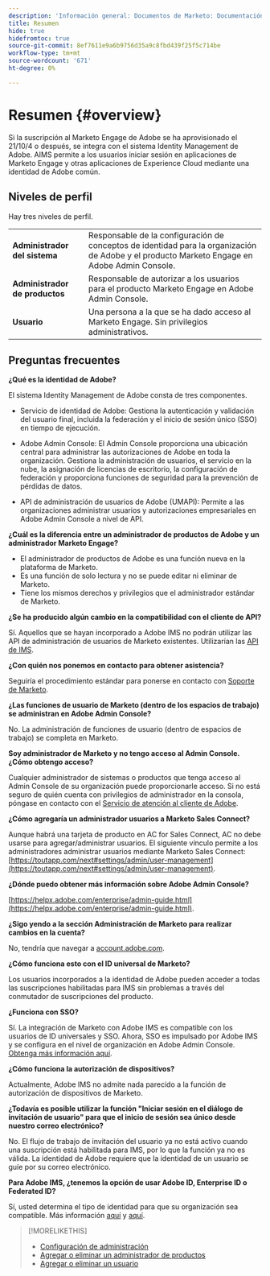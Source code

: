 ```yaml
---
description: 'Información general: Documentos de Marketo: Documentación del producto'
title: Resumen
hide: true
hidefromtoc: true
source-git-commit: 8ef7611e9a6b9756d35a9c8fbd439f25f5c714be
workflow-type: tm+mt
source-wordcount: '671'
ht-degree: 0%

---
```


# Resumen {#overview}

Si la suscripción al Marketo Engage de Adobe se ha aprovisionado el 21/10/4 o después, se integra con el sistema Identity Management de Adobe. AIMS permite a los usuarios iniciar sesión en aplicaciones de Marketo Engage y otras aplicaciones de Experience Cloud mediante una identidad de Adobe común.

## Niveles de perfil

Hay tres niveles de perfil.

<table>
 <tr>
  <td><strong>Administrador del sistema</strong></td>
  <td>Responsable de la configuración de conceptos de identidad para la organización de Adobe y el producto Marketo Engage en Adobe Admin Console.</td>
 </tr>
 <tr>
  <td><strong>Administrador de productos</strong></td>
  <td>Responsable de autorizar a los usuarios para el producto Marketo Engage en Adobe Admin Console.</td>
 </tr>
 <tr>
  <td><strong>Usuario</strong></td>
  <td>Una persona a la que se ha dado acceso al Marketo Engage. Sin privilegios administrativos.</td>
 </tr>
</table>

## Preguntas frecuentes

**¿Qué es la identidad de Adobe?**

El sistema Identity Management de Adobe consta de tres componentes.

* Servicio de identidad de Adobe: Gestiona la autenticación y validación del usuario final, incluida la federación y el inicio de sesión único (SSO) en tiempo de ejecución.

* Adobe Admin Console: El Admin Console proporciona una ubicación central para administrar las autorizaciones de Adobe en toda la organización. Gestiona la administración de usuarios, el servicio en la nube, la asignación de licencias de escritorio, la configuración de federación y proporciona funciones de seguridad para la prevención de pérdidas de datos.

* API de administración de usuarios de Adobe (UMAPI): Permite a las organizaciones administrar usuarios y autorizaciones empresariales en Adobe Admin Console a nivel de API.

**¿Cuál es la diferencia entre un administrador de productos de Adobe y un administrador Marketo Engage?**

* El administrador de productos de Adobe es una función nueva en la plataforma de Marketo.
* Es una función de solo lectura y no se puede editar ni eliminar de Marketo.
* Tiene los mismos derechos y privilegios que el administrador estándar de Marketo.

**¿Se ha producido algún cambio en la compatibilidad con el cliente de API?**

Sí. Aquellos que se hayan incorporado a Adobe IMS no podrán utilizar las API de administración de usuarios de Marketo existentes. Utilizarían las [API de IMS](https://www.adobe.io/apis/experienceplatform/umapi-new.html).

**¿Con quién nos ponemos en contacto para obtener asistencia?**

Seguiría el procedimiento estándar para ponerse en contacto con [Soporte de Marketo](https://nation.marketo.com/t5/support/ct-p/Support).

**¿Las funciones de usuario de Marketo (dentro de los espacios de trabajo) se administran en Adobe Admin Console?**

No. La administración de funciones de usuario (dentro de espacios de trabajo) se completa en Marketo.

**Soy administrador de Marketo y no tengo acceso al Admin Console. ¿Cómo obtengo acceso?**

Cualquier administrador de sistemas o productos que tenga acceso al Admin Console de su organización puede proporcionarle acceso. Si no está seguro de quién cuenta con privilegios de administrador en la consola, póngase en contacto con el [Servicio de atención al cliente de Adobe](https://helpx.adobe.com/contact.html).

**¿Cómo agregaría un administrador usuarios a Marketo Sales Connect?**

Aunque habrá una tarjeta de producto en AC for Sales Connect, AC no debe usarse para agregar/administrar usuarios. El siguiente vínculo permite a los administradores administrar usuarios mediante Marketo Sales Connect: [https://toutapp.com/next#settings/admin/user-management](https://toutapp.com/next#settings/admin/user-management).

**¿Dónde puedo obtener más información sobre Adobe Admin Console?**

[https://helpx.adobe.com/enterprise/admin-guide.html](https://helpx.adobe.com/enterprise/admin-guide.html).

**¿Sigo yendo a la sección Administración de Marketo para realizar cambios en la cuenta?**

No, tendría que navegar a [account.adobe.com](https://account.adobe.com).

**¿Cómo funciona esto con el ID universal de Marketo?**

Los usuarios incorporados a la identidad de Adobe pueden acceder a todas las suscripciones habilitadas para IMS sin problemas a través del conmutador de suscripciones del producto.

**¿Funciona con SSO?**

Sí. La integración de Marketo con Adobe IMS es compatible con los usuarios de ID universales y SSO. Ahora, SSO es impulsado por Adobe IMS y se configura en el nivel de organización en Adobe Admin Console. [Obtenga más información aquí](https://helpx.adobe.com/enterprise/using/set-up-identity.html).

**¿Cómo funciona la autorización de dispositivos?**

Actualmente, Adobe IMS no admite nada parecido a la función de autorización de dispositivos de Marketo.

**¿Todavía es posible utilizar la función &quot;Iniciar sesión en el diálogo de invitación de usuario&quot; para que el inicio de sesión sea único desde nuestro correo electrónico?**

No. El flujo de trabajo de invitación del usuario ya no está activo cuando una suscripción está habilitada para IMS, por lo que la función ya no es válida. La identidad de Adobe requiere que la identidad de un usuario se guíe por su correo electrónico.

**Para Adobe IMS, ¿tenemos la opción de usar Adobe ID, Enterprise ID o Federated ID?**

Sí, usted determina el tipo de identidad para que su organización sea compatible. Más información [aquí](https://helpx.adobe.com/enterprise/using/identity.html) y [aquí](https://helpx.adobe.com/enterprise/using/set-up-identity.html).

>[!MORELIKETHIS]
>
>* [Configuración de administración](/help/marketo/product-docs/administration/marketo-with-adobe-identity/admin-setup.md)
>* [Agregar o eliminar un administrador de productos](/help/marketo/product-docs/administration/marketo-with-adobe-identity/add-or-remove-a-product-admin.md)
>* [Agregar o eliminar un usuario](/help/marketo/product-docs/administration/marketo-with-adobe-identity/add-or-remove-a-user.md)